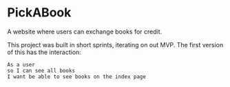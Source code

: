 # PickABook

A website where users can exchange books for credit.

This project was built in short sprints, iterating on out MVP. The first version of this has the interaction:

```
As a user
so I can see all books
I want be able to see books on the index page 
```
